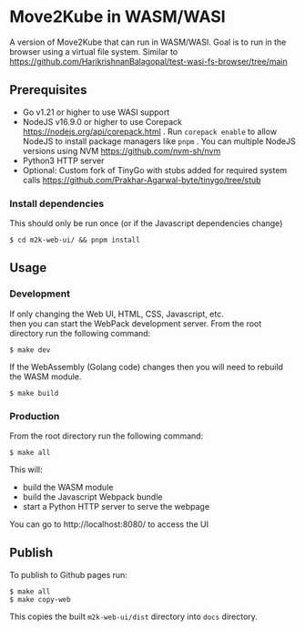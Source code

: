 # Move2Kube in WASM/WASI

A version of Move2Kube that can run in WASM/WASI.
Goal is to run in the browser using a virtual file system.
Similar to https://github.com/HarikrishnanBalagopal/test-wasi-fs-browser/tree/main

## Prerequisites

- Go v1.21 or higher to use WASI support
- NodeJS v16.9.0 or higher to use Corepack https://nodejs.org/api/corepack.html . Run `corepack enable` to allow NodeJS to install package managers like `pnpm` . You can multiple NodeJS versions using NVM https://github.com/nvm-sh/nvm
- Python3 HTTP server
- Optional: Custom fork of TinyGo with stubs added for required system calls https://github.com/Prakhar-Agarwal-byte/tinygo/tree/stub

### Install dependencies

This should only be run once (or if the Javascript dependencies change)

```shell
$ cd m2k-web-ui/ && pnpm install
```

## Usage

### Development

If only changing the Web UI, HTML, CSS, Javascript, etc.  
then you can start the WebPack development server.
From the root directory run the following command:

```shell
$ make dev
```

If the WebAssembly (Golang code) changes then you will need to rebuild the WASM module.

```
$ make build
```

### Production

From the root directory run the following command:

```shell
$ make all
```

This will:
- build the WASM module
- build the Javascript Webpack bundle
- start a Python HTTP server to serve the webpage

You can go to http://localhost:8080/ to access the UI

## Publish

To publish to Github pages run:

```shell
$ make all
$ make copy-web
```

This copies the built `m2k-web-ui/dist` directory into `docs` directory.
